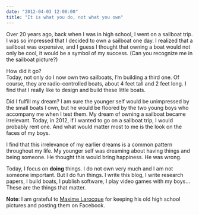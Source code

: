 ```yaml
---
date: "2012-04-03 12:00:00"
title: "It is what you do, not what you own"
---
```





Over 20 years ago, back when I was in high school, I went on a sailboat trip. I was so impressed that I decided to own a sailboat one day. I realized that a sailboat was expensive, and I guess I thought that owning a boat would not only be cool, it would be a symbol of my success. (Can you recognize me in the sailboat picture?)

How did it go?<br/>
Today, not only do I now own two sailboats, I&rsquo;m building a third one. Of course, they are radio-controlled boats, about 4 feet tall and 2 feet long. I find that I really like to design and build these little boats.

Did I fulfill my dream? I am sure the younger self would be unimpressed by the small boats I own, but he would be floored by the two young boys who accompany me when I test them. My dream of owning a sailboat became irrelevant. Today, in 2012, if I wanted to go on a sailboat trip, I would probably rent one. And what would matter most to me is the look on the faces of my boys.

I find that this irrelevance of my earlier dreams is a common pattern throughout my life. My younger self was dreaming about having things and being someone. He thought this would bring happiness. He was wrong.

Today, I focus on __doing__ things. I do not own very much and I am not someone important. But I do fun things. I write this blog, I write research papers, I build boats, I publish software, I play video games with my boys&hellip; These are the things that matter.

__Note__: I am grateful to [Maxime Larocque](https://www.facebook.com/profile.php?id=100002382257993) for keeping his old high school pictures and posting them on Facebook.

